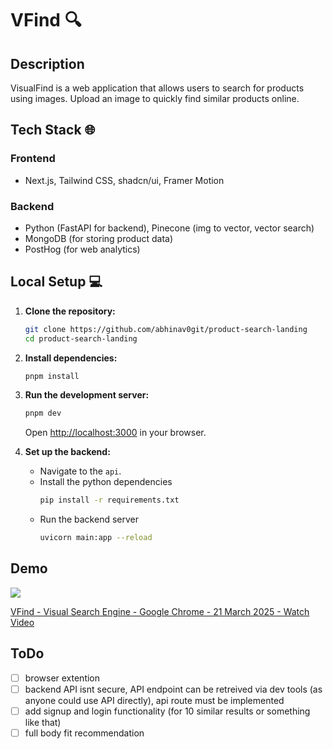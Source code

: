 # VFind 🔍

## Description

VisualFind is a web application that allows users to search for products using images. Upload an image to quickly find similar products online.

## Tech Stack 🌐

### Frontend

- Next.js, Tailwind CSS, shadcn/ui, Framer Motion

### Backend

- Python (FastAPI for backend), Pinecone (img to vector, vector search)
- MongoDB (for storing product data)
- PostHog (for web analytics)

## Local Setup 💻

1.  **Clone the repository:**

    ```bash
    git clone https://github.com/abhinav0git/product-search-landing
    cd product-search-landing
    ```

2.  **Install dependencies:**

    ```bash
    pnpm install
    ```

3.  **Run the development server:**

    ```bash
    pnpm dev
    ```

    Open [http://localhost:3000](http://localhost:3000) in your browser.

4.  **Set up the backend:**
    - Navigate to the `api`.
    - Install the python dependencies
      ```bash
      pip install -r requirements.txt
      ```
    - Run the backend server
      ```bash
      uvicorn main:app --reload
      ```

## Demo

<div>
    <a href="https://www.loom.com/share/f7173cbfa4784cb3ac08b5bad9c06149">
      <img style="max-width:300px;" src="https://cdn.loom.com/sessions/thumbnails/f7173cbfa4784cb3ac08b5bad9c06149-006c82301d6ec30d-full-play.gif">
      <a href="https://www.loom.com/share/f7173cbfa4784cb3ac08b5bad9c06149">
      <p>VFind - Visual Search Engine - Google Chrome - 21 March 2025 - Watch Video</p>
    </a>
    </a>
  </div>

## ToDo

- [ ] browser extention
- [ ] backend API isnt secure, API endpoint can be retreived via dev tools (as anyone could use API directly), api route must be implemented
- [ ] add signup and login functionality (for 10 similar results or something like that)
- [ ] full body fit recommendation
